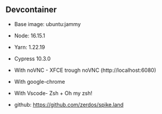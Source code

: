 ## Devcontainer

- Base image: ubuntu:jammy
- Node: 16.15.1
- Yarn: 1.22.19
- Cypress 10.3.0
- With noVNC - XFCE trough noVNC (http://localhost:6080)
- With google-chrome
- With Vscode- Zsh + Oh my zsh!

- github: https://github.com/zerdos/spike.land
